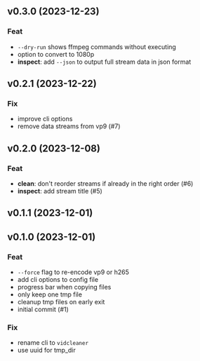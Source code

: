 ## v0.3.0 (2023-12-23)

### Feat

- `--dry-run` shows ffmpeg commands without executing
- option to convert to 1080p
- **inspect**: add `--json` to output full stream data in json format

## v0.2.1 (2023-12-22)

### Fix

- improve cli options
- remove data streams from vp9 (#7)

## v0.2.0 (2023-12-08)

### Feat

- **clean**: don't reorder streams if already in the right order (#6)
- **inspect**: add stream title (#5)

## v0.1.1 (2023-12-01)

## v0.1.0 (2023-12-01)

### Feat

- `--force` flag to re-encode vp9 or h265
- add cli options to config file
- progress bar when copying files
- only keep one tmp file
- cleanup tmp files on early exit
- initial commit (#1)

### Fix

- rename cli to `vidcleaner`
- use uuid for tmp_dir
